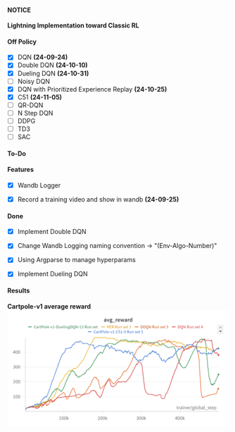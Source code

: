 #### NOTICE
<b>Lightning Implementation toward Classic RL</b>

#### Off Policy
- [x] DQN **(24-09-24)**
- [x] Double DQN **(24-10-10)**
- [x] Dueling DQN **(24-10-31)**
- [ ] Noisy DQN
- [x] DQN with Prioritized Experience Replay **(24-10-25)**
- [x] C51 **(24-11-05)**
- [ ] QR-DQN
- [ ] N Step DQN
- [ ] DDPG
- [ ] TD3
- [ ] SAC

#### To-Do



#### Features
- [x] Wandb Logger
- [x] Record a training video and show in wandb **(24-09-25)**


#### Done
- [X] Implement Double DQN
- [x] Change Wandb Logging naming convention -> "(Env-Algo-Number)"
- [x] Using Argparse to manage hyperparams
- [x] Implement Dueling DQN


#### Results


<b> Cartpole-v1 average reward</b>
![avg_reward](results/avg_reward.png)
